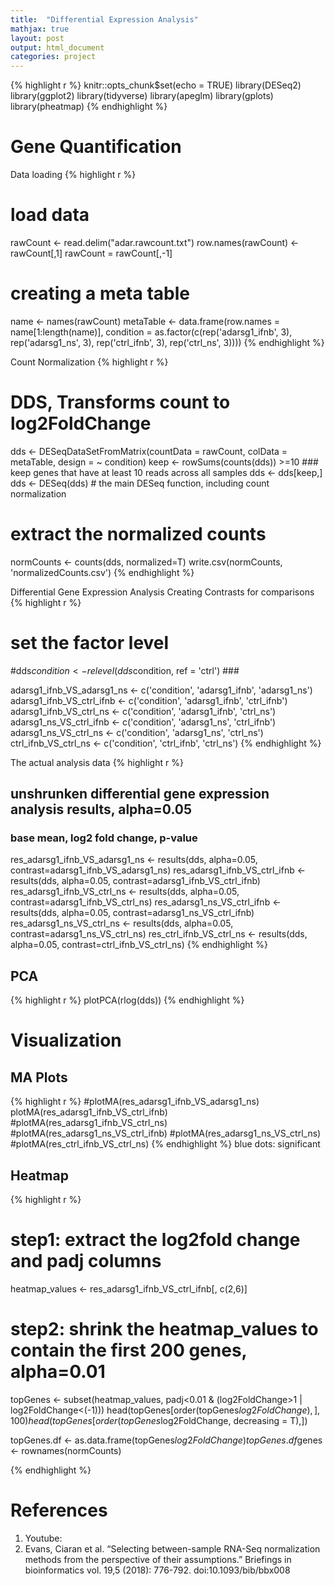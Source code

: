 ```yaml
---
title:  "Differential Expression Analysis"
mathjax: true
layout: post
output: html_document
categories: project
---
```


{% highlight r %}
knitr::opts_chunk$set(echo = TRUE)
library(DESeq2)
library(ggplot2)
library(tidyverse)
library(apeglm)
library(gplots)
library(pheatmap)
{% endhighlight %}


# Gene Quantification
Data loading
{% highlight r %}
# load data
rawCount <- read.delim("adar.rawcount.txt")
row.names(rawCount) <- rawCount[,1]
rawCount = rawCount[,-1]

# creating a meta table
name <- names(rawCount)
metaTable <- data.frame(row.names = name[1:length(name)], condition = as.factor(c(rep('adarsg1_ifnb', 3), rep('adarsg1_ns', 3), rep('ctrl_ifnb', 3), rep('ctrl_ns', 3))))
{% endhighlight %}

Count Normalization
{% highlight r %}
# DDS, Transforms count to log2FoldChange
dds <- DESeqDataSetFromMatrix(countData = rawCount, colData = metaTable, design = ~ condition)
keep <- rowSums(counts(dds)) >=10 ### keep genes that have at least 10 reads across all samples
dds <- dds[keep,] 
dds <- DESeq(dds) # the main DESeq function, including count  normalization

# extract the normalized counts
normCounts <- counts(dds, normalized=T)
write.csv(normCounts, 'normalizedCounts.csv')
{% endhighlight %}

Differential Gene Expression Analysis 
Creating Contrasts for comparisons
{% highlight r %}
# set the factor level
#dds$condition <- relevel(dds$condition, ref = 'ctrl') ###

adarsg1_ifnb_VS_adarsg1_ns <- c('condition', 'adarsg1_ifnb', 'adarsg1_ns')
adarsg1_ifnb_VS_ctrl_ifnb <- c('condition', 'adarsg1_ifnb', 'ctrl_ifnb')
adarsg1_ifnb_VS_ctrl_ns <- c('condition', 'adarsg1_ifnb', 'ctrl_ns')
adarsg1_ns_VS_ctrl_ifnb <- c('condition', 'adarsg1_ns', 'ctrl_ifnb')
adarsg1_ns_VS_ctrl_ns <- c('condition', 'adarsg1_ns', 'ctrl_ns')
ctrl_ifnb_VS_ctrl_ns <- c('condition', 'ctrl_ifnb', 'ctrl_ns')
{% endhighlight %}

The actual analysis data
{% highlight r %}
## unshrunken differential gene expression analysis results, alpha=0.05
### base mean, log2 fold change, p-value
res_adarsg1_ifnb_VS_adarsg1_ns <- results(dds, alpha=0.05, contrast=adarsg1_ifnb_VS_adarsg1_ns) 
res_adarsg1_ifnb_VS_ctrl_ifnb <- results(dds, alpha=0.05, contrast=adarsg1_ifnb_VS_ctrl_ifnb)
res_adarsg1_ifnb_VS_ctrl_ns <- results(dds, alpha=0.05, contrast=adarsg1_ifnb_VS_ctrl_ns) 
res_adarsg1_ns_VS_ctrl_ifnb <- results(dds, alpha=0.05, contrast=adarsg1_ns_VS_ctrl_ifnb) 
res_adarsg1_ns_VS_ctrl_ns <- results(dds, alpha=0.05, contrast=adarsg1_ns_VS_ctrl_ns) 
res_ctrl_ifnb_VS_ctrl_ns <- results(dds, alpha=0.05, contrast=ctrl_ifnb_VS_ctrl_ns) 
{% endhighlight %}

## PCA
{% highlight r %}
plotPCA(rlog(dds))
{% endhighlight %}



# Visualization 
## MA Plots
{% highlight r %}
#plotMA(res_adarsg1_ifnb_VS_adarsg1_ns)
plotMA(res_adarsg1_ifnb_VS_ctrl_ifnb)
#plotMA(res_adarsg1_ifnb_VS_ctrl_ns)
#plotMA(res_adarsg1_ns_VS_ctrl_ifnb)
#plotMA(res_adarsg1_ns_VS_ctrl_ns)
#plotMA(res_ctrl_ifnb_VS_ctrl_ns)
{% endhighlight %}
blue dots: significant

## Heatmap
{% highlight r %}
# step1: extract the log2fold change and padj columns
heatmap_values <- res_adarsg1_ifnb_VS_ctrl_ifnb[, c(2,6)]

# step2: shrink the heatmap_values to contain the first 200 genes, alpha=0.01
topGenes <- subset(heatmap_values, padj<0.01 & (log2FoldChange>1 | log2FoldChange<(-1)))
head(topGenes[order(topGenes$log2FoldChange),], 100)
head(topGenes[order(topGenes$log2FoldChange, decreasing = T),])

topGenes.df <- as.data.frame(topGenes$log2FoldChange)
topGenes.df$genes <- rownames(normCounts)

{% endhighlight %}



# References
1. Youtube:
2. Evans, Ciaran et al. “Selecting between-sample RNA-Seq normalization methods from the perspective of their assumptions.” Briefings in bioinformatics vol. 19,5 (2018): 776-792. doi:10.1093/bib/bbx008

